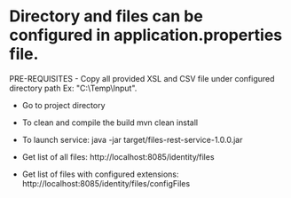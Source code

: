 # Directory and files can be configured in application.properties file.
PRE-REQUISITES - Copy all provided XSL and CSV file under configured directory path Ex: "C:\\Temp\\Input".
 
- Go to project directory
 
- To clean and compile the build
mvn clean install
 
- To launch service:  java -jar target/files-rest-service-1.0.0.jar
 
- Get list of all files: http://localhost:8085/identity/files
 
- Get list of files with configured extensions: http://localhost:8085/identity/files/configFiles